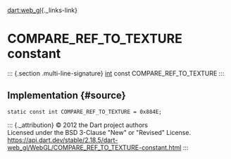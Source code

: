 [dart:web\_gl](../../dart-web_gl/dart-web_gl-library){._links-link}

COMPARE\_REF\_TO\_TEXTURE constant
==================================

::: {.section .multi-line-signature}
[int](../../dart-core/int-class) const COMPARE\_REF\_TO\_TEXTURE
:::

Implementation {#source}
--------------

``` {.language-dart data-language="dart"}
static const int COMPARE_REF_TO_TEXTURE = 0x884E;
```

::: {._attribution}
© 2012 the Dart project authors\
Licensed under the BSD 3-Clause \"New\" or \"Revised\" License.\
<https://api.dart.dev/stable/2.18.5/dart-web_gl/WebGL/COMPARE_REF_TO_TEXTURE-constant.html>
:::
